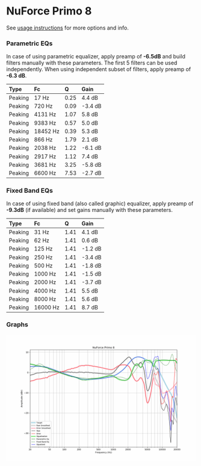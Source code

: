 # NuForce Primo 8
See [usage instructions](https://github.com/jaakkopasanen/AutoEq#usage) for more options and info.

### Parametric EQs
In case of using parametric equalizer, apply preamp of **-6.5dB** and build filters manually
with these parameters. The first 5 filters can be used independently.
When using independent subset of filters, apply preamp of **-6.3 dB**.

| Type    | Fc       |    Q | Gain    |
|:--------|:---------|:-----|:--------|
| Peaking | 17 Hz    | 0.25 | 4.4 dB  |
| Peaking | 720 Hz   | 0.09 | -3.4 dB |
| Peaking | 4131 Hz  | 1.07 | 5.8 dB  |
| Peaking | 9383 Hz  | 0.57 | 5.0 dB  |
| Peaking | 18452 Hz | 0.39 | 5.3 dB  |
| Peaking | 866 Hz   | 1.79 | 2.1 dB  |
| Peaking | 2038 Hz  | 1.22 | -6.1 dB |
| Peaking | 2917 Hz  | 1.12 | 7.4 dB  |
| Peaking | 3681 Hz  | 3.25 | -5.8 dB |
| Peaking | 6600 Hz  | 7.53 | -2.7 dB |

### Fixed Band EQs
In case of using fixed band (also called graphic) equalizer, apply preamp of **-9.3dB**
(if available) and set gains manually with these parameters.

| Type    | Fc       |    Q | Gain    |
|:--------|:---------|:-----|:--------|
| Peaking | 31 Hz    | 1.41 | 4.1 dB  |
| Peaking | 62 Hz    | 1.41 | 0.6 dB  |
| Peaking | 125 Hz   | 1.41 | -1.2 dB |
| Peaking | 250 Hz   | 1.41 | -3.4 dB |
| Peaking | 500 Hz   | 1.41 | -1.8 dB |
| Peaking | 1000 Hz  | 1.41 | -1.5 dB |
| Peaking | 2000 Hz  | 1.41 | -3.7 dB |
| Peaking | 4000 Hz  | 1.41 | 5.5 dB  |
| Peaking | 8000 Hz  | 1.41 | 5.6 dB  |
| Peaking | 16000 Hz | 1.41 | 8.7 dB  |

### Graphs
![](./NuForce%20Primo%208.png)